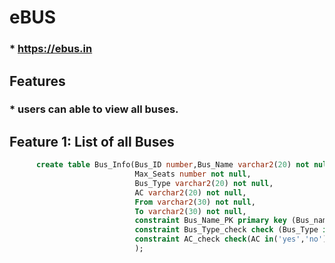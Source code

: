 # eBUS
   ###  * https://ebus.in

## Features
   ###  * users can able to view all buses.
   
## Feature 1: List of all Buses
```sql
      create table Bus_Info(Bus_ID number,Bus_Name varchar2(20) not null,
                            Max_Seats number not null,
                            Bus_Type varchar2(20) not null,
                            AC varchar2(20) not null,
                            From varchar2(30) not null,
                            To varchar2(30) not null,
                            constraint Bus_Name_PK primary key (Bus_name),
                            constraint Bus_Type_check check (Bus_Type in('Seater','Sleeper','Semi-Sleeper'),
                            constraint AC_check check(AC in('yes','no')
                            );
                            
                            
                            
